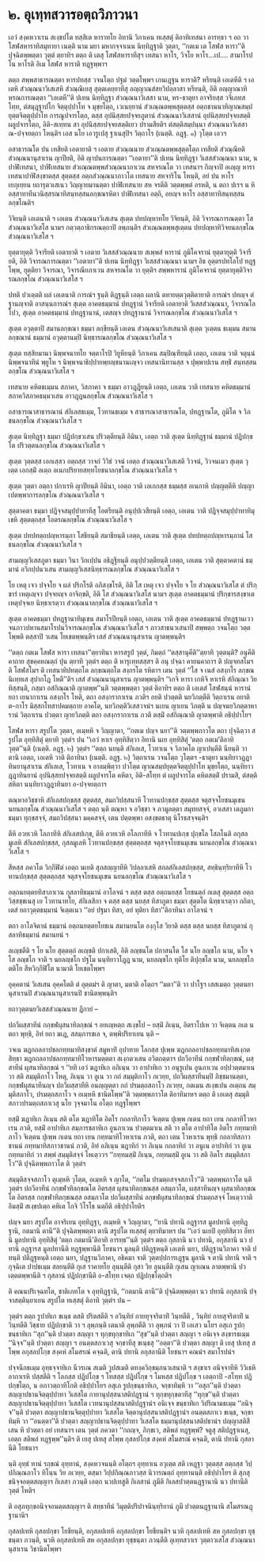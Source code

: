 <h1>๒. อุเทฺทสวารอตฺถวิภาวนา</h1>
<p> เอวํ  สงฺคหวาเรน สเงฺขปโต ทสฺสิเต หาราทโย อิทานิ วิภาเคน ทเสฺสตุํ ติอาทิเทสนา อารทฺธา ฯ อถ วา โสฬสหาราทิสมุทายา เนตฺติ นาม มยา มหากจฺจาเนน นิทฺทิฎฺฐาติ วุตฺตา, ‘‘กตเม เต โสฬส หารา’’ติ ปุจฺฉิตพฺพตฺตา วุตฺตํ ตฺยาทิฯ ตตฺถ ติ เตสุ โสฬสหาราทีสุฯ เทสนา หาโร, วิจโย หาโร…เป.… สามาโรปโน หาโรติ อิเม โสฬส หาราติ ทฎฺฐพฺพาฯ</p>


<p>ตตฺถ สพฺพสาธารณตฺตา หารปทสฺส วจนโตฺถ ปฐมํ วตฺตโพฺพฯ เกนเฎฺฐน หาราติ? หรียนฺติ เอเตหีติ ฯ เอเตหิ สํวณฺณนาวิเสเสหิ สํวณฺณิเยสุ สุตฺตเคยฺยาทีสุ อญฺญาณสํสยวิปลฺลาสา หรียนฺติ, อิติ อญฺญาณาทิหรณการณตฺตา ‘‘เอเตหี’’ติ ปเทน นิทฺทิฎฺฐา สํวณฺณนาวิเสสา  นาม, หร-ธาตุยา อาจริยสฺส วจีเภทสโทฺท, ตํสมุฎฺฐาปโก จิตฺตุปฺปาโท จ มุขฺยโตฺถ, เวเนยฺยานํ สํวเณฺณตพฺพสุตฺตสฺส อตฺถชานนาทิญาณสมฺปยุตฺตจิตฺตุปฺปาโท การณูปจารโตฺถ, ตสฺส อุปนิสฺสยปจฺจยภูตานํ สํวณฺณนาวิเสสานํ อุปนิสฺสยปจฺจยสตฺติ ผลูปจารโตฺถ, อิติ-สเทฺทน สา อุปนิสฺสยปจฺจยสตฺติเยว ปรามสียติฯ ตํสตฺติสมฺปนฺนา สํวณฺณนาวิเสสา ณ-ปจฺจยตฺถา โหนฺติฯ เอส นโย เอวรูเปสุ ฐาเนสุปิฯ วิตฺถาโร  (เนตฺติ. อฎฺฐ. ๑) วุโตฺต เอวฯ</p>


<p>อสาธารณโต ปน เทสียติ เอตายาติ ฯ เอตาย สํวณฺณนาย สํวเณฺณตพฺพสุตฺตโตฺถ เทสียติ สํวณฺณียติ สํวณฺณนานุสาเรน ญาปียติ, อิติ ญาปนการณตฺตา ‘‘เอตายา’’ติ ปเทน นิทฺทิฎฺฐา วิเสสสํวณฺณนา  นาม, น ปาฬิเทสนา, ปาฬิเทสนาย สํวเณฺณตพฺพสํวณฺณนาภาเวน สหจรณโต วา เทสนาฯ กิญฺจาปิ อเญฺญ หารา เทสนาปาฬิสงฺขาตสฺส สุตฺตสฺส อตฺถสํวณฺณนาภาวโต เทสนาย สหจาริโน โหนฺติ, อยํ ปน หาโร เยภุเยฺยน ยถารุตวเสเนว วิญฺญายมานตฺตา ปาฬิเทสนาย สห จรตีติ วตฺตพฺพตํ อรหติ, น ตถา ปเรฯ น หิ อสฺสาทาทีนวนิสฺสรณาทิสนฺทสฺสนลกฺขณรหิตา ปาฬิเทสนา อตฺถิ, อยญฺจ หาโร อสฺสาทาทิสนฺทสฺสนลกฺขโณติฯ</p>


<p>วิจิยนฺติ เอเตนาติ ฯ เอเตน สํวณฺณนาวิเสเสน สุเตฺต ปทปญฺหาทโย วิจิยนฺติ, อิติ  วิจารณการณตฺตา โส สํวณฺณนาวิเสโส   นามฯ กตฺวตฺถาธิกรณตฺถาปิ ลพฺภนฺติฯ สํวเณฺณตพฺพสุเตฺตน ปทปญฺหาทิวิจยนลกฺขโณ สํวณฺณนาวิเสโส ฯ</p>


<p>ยุตฺตายุตฺติ วิจารียติ เอตายาติ ฯ เอตาย วิเสสสํวณฺณนาย สเพฺพสํ หารานํ ภูมิโคจรานํ ยุตฺตายุตฺติ วิจารียติ, อิติ วิจารณการณตฺตา ‘‘เอตายา’’ติ ปเทน นิทฺทิฎฺฐา วิเสสสํวณฺณนา  นามฯ อิธ อุตฺตรปทโลโป ทฎฺฐโพฺพ, ยุตฺติยา วิจารณา, วิจารณียภาเวน สหจรณโต วา ยุตฺติฯ สพฺพหารานํ ภูมิโคจรานํ ยุตฺตายุตฺติวิจารณลกฺขโณ สํวณฺณนาวิเสโส ฯ</p>


<p>ปทติ ปวเตฺตติ ผลํ เอเตนาติ  การณํฯ ฐนฺติ ติฎฺฐนฺติ เอตฺถ ผลานิ ตทายตฺตวุตฺติตายาติ  การณํฯ ปทญฺจ ตํ ฐานญฺจาติ  อาสนฺนการณํฯ สุเตฺต อาคตธมฺมานํ ปทฎฺฐานํ วิจารียติ เอตายาติ  วิเสสสํวณฺณนา, วิจารณโลโปว, สุเตฺต อาคตธมฺมานํ ปทฎฺฐานานํ, เตสญฺจ ปทฎฺฐานานํ วิจารณลกฺขโณ สํวณฺณนาวิเสโส ฯ</p>


<p>สุเตฺต อวุตฺตาปิ สมานลกฺขณา ธมฺมา ลกฺขียนฺติ เอเตน สํวณฺณนาวิเสเสนาติ  สุเตฺต วุเตฺตน ธเมฺมน สมานลกฺขณานํ ธมฺมานํ อวุตฺตานมฺปิ นิทฺธารณลกฺขโณ สํวณฺณนาวิเสโส ฯ</p>


<p>สุเตฺต ทสฺสิยมานา นิพฺพจนาทโย จตฺตาโรปิ วิยูหียนฺติ วิภาเคน สมฺปิณฺฑียนฺติ เอตฺถ, เอเตน วาติ  จตุนฺนํ นิพฺพจนาทีนํ พฺยูโห ฯ นิพฺพจนาธิปฺปายพฺยญฺชนานเญฺจว เทสนานิทานสฺส จ ปุพฺพาปเรน สทฺธิํ สนฺทสฺสนลกฺขโณ สํวณฺณนาวิเสโส ฯ</p>


<p>เทสนาย คหิตธเมฺมน สภาคา, วิสภาคา จ ธมฺมา อาวฎฺฎียนฺติ เอตฺถ, เอเตน วาติ  เทสนาย คหิตธมฺมานํ สภาควิสภาคธมฺมวเสน อาวฎฺฎนลกฺขโณ สํวณฺณนาวิเสโส ฯ</p>


<p>อสาธารณาสาธารณานํ สํกิเลสธเมฺม, โวทานธเมฺม จ สาธารณาสาธารณโต, ปทฎฺฐานโต, ภูมิโต จ วิภชนลกฺขโณ สํวณฺณนาวิเสโส ฯ</p>


<p>สุเตฺต   นิทฺทิฎฺฐา ธมฺมา ปฎิปกฺขวเสน ปริวตฺตียนฺติ อิมินา, เอตฺถ วาติ  สุเตฺต นิทฺทิฎฺฐานํ ธมฺมานํ ปฎิปกฺขโต ปริวตฺตนลกฺขโณ สํวณฺณนาวิเสโส ฯ</p>


<p>สุเตฺต วุตฺตสฺส เอกเสฺสว อตฺถสฺส วาจกํ วิวิธํ วจนํ เอตฺถ สํวณฺณนาวิเสเสติ วิวจนํ, วิวจนเมว  สุเตฺต วุเตฺต เอกสฺมิํ อเตฺถ อเนกปริยายสทฺทโยชนาลกฺขโณ สํวณฺณนาวิเสโส ฯ</p>


<p>สุเตฺต วุตฺตา อตฺถา ปกาเรหิ ญาปียนฺติ อิมินา, เอตฺถ วาติ  เอเกกสฺส ธมฺมสฺส อเนกาหิ ปญฺญตฺตีหิ ปญฺญาเปตพฺพาการลกฺขโณ สํวณฺณนาวิเสโส ฯ</p>


<p>สุตฺตาคตา ธมฺมา ปฎิจฺจสมุปฺปาทาทีสุ โอตรียนฺติ อนุปฺปเวสียนฺติ เอตฺถ, เอเตน วาติ  ปฎิจฺจสมุปฺปาทาทิมุเขหิ สุตฺตตฺถสฺส โอตรณลกฺขโณ สํวณฺณนาวิเสโส ฯ</p>


<p>สุเตฺต ปทปทตฺถปญฺหารมฺภา โสธียนฺติ สมาธียนฺติ เอตฺถ, เอเตน วาติ  สุเตฺต ปทปทตฺถปญฺหารมฺภานํ โสธนลกฺขโณ สํวณฺณนาวิเสโส ฯ</p>


<p>สามญฺญวิเสสภูตา ธมฺมา วินา วิกเปฺปน อธิฎฺฐียนฺติ อนุปฺปวตฺตียนฺติ เอตฺถ, เอเตน วาติ  สุตฺตาคตานํ ธมฺมานํ อวิกปฺปนวเสน สามญฺญวิเสสนิทฺธารณลกฺขโณ สํวณฺณนาวิเสโส ฯ</p>


<p>โย เหตุ เจว ปจฺจโย จ ผลํ ปริกโรติ อภิสงฺขโรติ, อิติ โส เหตุ เจว ปจฺจโย จ  โย สํวณฺณนาวิเสโส ตํ ปริกฺขารํ เหตุเญฺจว ปจฺจยญฺจ อาจิกฺขติ, อิติ โส สํวณฺณนาวิเสโส  นามฯ สุเตฺต อาคตธมฺมานํ ปริกฺขารสงฺขาเต เหตุปจฺจเย นิทฺธาเรตฺวา สํวณฺณนาลกฺขโณ สํวณฺณนาวิเสโส ฯ</p>


<p>สุเตฺต อาคตธมฺมา ปทฎฺฐานาทิมุเขน สมาโรปียนฺติ เอตฺถ, เอเตน วาติ  สุเตฺต อาคตธมฺมานํ ปทฎฺฐานเววจนภาวปหานสมาโรปนวิจารณลกฺขโณ สํวณฺณนาวิเสโส ฯ ภาวสาธนวเสนาปิ สพฺพตฺถ วจนโตฺถ วตฺตโพฺพติ ตสฺสาปิ วเสน โยเชตพฺพนฺติฯ เสสํ สํวณฺณนานุสาเรน ญาตพฺพนฺติฯ</p>


<p>‘‘ตตฺถ   กตเม โสฬส หารา เทสนา’’ตฺยาทินา หารสรูปํ วุตฺตํ, กิมตฺถํ ‘‘ตสฺสานุคีติ’’ตฺยาทิ วุตฺตนฺติ? อนุคีติคาถาย สุขคฺคหณตฺถํ ปุน ตฺยาทิ วุตฺตํฯ ตตฺถ ติ หารุเทฺทสสฺสฯ ติ อนุ ปจฺฉา คายนคาถาฯ ติ ปญฺจทสโมฯ ติ โสฬสโมฯ ติ เทสนาทิปทตฺถโต ลกฺขณตฺถโต สงฺกรโต รหิตาฯ เตน วุตฺตํ  ‘‘โส จ เนสํ อสงฺกโร ลกฺขณนิเทฺทเส สุปากโฎ โหตี’’ติฯ เสสํ สํวณฺณนานุสาเรน ญาตพฺพนฺติฯ ‘‘เกจิ หารา เกหิจิ หาเรหิ สํกิณฺณา วิย ทิสฺสนฺติ, กสฺมา อสํกิณฺณาติ ญาตพฺพ’’นฺติ วตฺตพฺพตฺตา วุตฺตํ ติอาทิฯ ตตฺถ ติ เอเตสํ โสฬสนฺนํ หารานํ ยถา เยนากาเรน อสงฺกโร โหติ, ตถา อสงฺกรากาเรน ภวติฯ อยติ ปวตฺตติ นยวิภตฺตีติ  วิตฺถาเรน อยาติ  ต-กาโร มิสฺสกโทสาปคมตฺถาย อาคโต, นยวิภตฺติวิเสสวจนํฯ นเยน ญาเยน วิภตฺติ  น ปญฺจนยวิภตฺตาหารานํ วิตฺถาเรน ปวตฺตา ญายวิภตฺติ ตถา อสงฺกรากาเรน ภวติ ตสฺมิํ อสํกิณฺณาติ ญาตพฺพาติ อธิปฺปาโยฯ</p>


<p> โสฬส หารา สรูปโต วุตฺตา, อเมฺหหิ จ วิญฺญาตา, ‘‘กตเม ปญฺจ นยา’’ติ วตฺตพฺพภาวโต ตถา ปุจฺฉิตฺวา สรูปโต อุทฺทิสิตุํ ตฺยาทิ วุตฺตํฯ  ปน ‘‘เอวํ หาเร อุทฺทิสิตฺวา อิทานิ นเย อุทฺทิสิตุํ ‘ตตฺถ กตเม’ติอาทิ วุตฺต’’นฺติ (เนตฺติ. อฎฺฐ. ๒) วุตฺตํฯ ‘‘ตตฺถ นยนฺติ สํกิเลเส, โวทาเน จ วิภาคโต ญาเปนฺตีติ  นียนฺติ วา ตานิ เอตฺถ, เอเตหิ วาติ ติอาทินา (เนตฺติ. อฎฺฐ. ๒)  วิตฺถาเรน วจนโตฺถ วุโตฺตฯ -ธาตุยา นนฺทิยาวฎฺฎาทินยานุสาเรน สํกิเลเส, โวทาเน จ อาลมฺพิตฺวา ปวโตฺต ญาณสมฺปยุตฺตจิตฺตุปฺปาโท มุขฺยโตฺถ, นนฺทิยาวฎฺฎาทินยานํ อุปนิสฺสยปจฺจยสตฺติ ผลูปจารโต คหิตา, อิติ-สโทฺท ตํ ผลูปจารโต คหิตสตฺติํ ปรามสิ, ตํสตฺติสหิตา นนฺทิยาวฎฺฎาทินยา อ-ปจฺจยตฺถาฯ</p>


<p>ตณฺหาอวิชฺชาหิ สํกิเลสปกฺขสฺส สุตฺตสฺส, สมถวิปสฺสนาหิ โวทานปกฺขสฺส สุตฺตสฺส จตุสจฺจโยชนมุเขน นยนลกฺขโณ สํวณฺณนาวิเสโส  ฯ ตตฺถ นฺติ ตณฺหา จ อวิชฺชา จ ภวมูลตฺตา สมุทยสจฺจํ, อวเสสา เตภูมกา ธมฺมา ทุกฺขสจฺจํ, สมถวิปสฺสนา มคฺคสจฺจํ, เตน ปตฺตพฺพา อสงฺขตธาตุ นิโรธสจฺจนฺติฯ</p>


<p>ตีหิ อวยเวหิ โลภาทีหิ สํกิเลสปเกฺข, ตีหิ อวยเวหิ อโลภาทีหิ จ โวทานปเกฺข  ปุกฺขโล โสภโนติ  อกุสลมูเลหิ สํกิเลสปกฺขสฺส, กุสลมูเลหิ โวทานปกฺขสฺส สุตฺตตฺถสฺส จตุสจฺจโยชนมุเขน นยนลกฺขโณ สํวณฺณนาวิเสโส ฯ</p>


<p>สีหสฺส ภควโต วิกฺกีฬิตํ เอตฺถ นเยติ  สุภสญฺญาทีหิ วิปลฺลาเสหิ สกลสํกิเลสปกฺขสฺส, สทฺธินฺทฺริยาทีหิ โวทานปกฺขสฺส สุตฺตตฺถสฺส จตุสจฺจโยชนมุเขน นยนลกฺขโณ สํวณฺณนาวิเสโส ฯ</p>


<p>อตฺถนยตฺตยทิสาภาเวน กุสลาทิธมฺมานํ อาโลจนํ ฯ ตสฺส ตสฺส อตฺถนยสฺส โยชนตฺถํ กเตสุ สุตฺตสฺส อตฺถวิสฺสชฺชเนสุ เย โวทานาทโย, สํกิเลสิกา จ ตสฺส ตสฺส นยสฺส ทิสาภูตา ธมฺมา สุตฺตโต นิทฺธาเรตฺวา กถิตา, เตสํ ยถาวุตฺตธมฺมานํ จิเตฺตเนว ‘‘อยํ ปฐมา ทิสา, อยํ ทุติยา ทิสา’’ติอาทินา อาโลจนํ ฯ</p>


<p>ตถา อาโลจิตานํ ธมฺมานํ อตฺถนยตฺตยโยชเน สมานยนโต องฺกุโส วิยาติ  ตสฺส ตสฺส นยสฺส ทิสาภูตานํ กุสลาทิธมฺมานํ สมานยนํ ฯ</p>


<p>ลเญฺชตีติ ฯ โย นโย สุตฺตตฺถํ ลเญฺชติ ปกาเสติ, อิติ ลญฺชนโต ปกาสนโต โส นโย ลญฺชโก นาม, นโย จ โส ลญฺชโก จาติ ฯ นยลญฺชโก ปฐโม นนฺทิยาวโฎฺฎ นาม, นยลญฺชโก ทุติโย ติปุกฺขโล นาม, นยลญฺชโก ตติโย สีหวิกฺกีฬิโต นามาติ โยเชตโพฺพฯ</p>


<p>อุคฺคตานํ วิเสเสน อุคฺคโตติ  ตํ อุตฺตมํฯ ติ ญาตา, มตาติ อโตฺถฯ ‘‘มตา’’ติ วา ปาโฐฯ เสสเมตฺถ วุตฺตนยานุสาเรนปิ สํวณฺณนานุสาเรนปิ ชานิตพฺพนฺติฯ</p>


<p>ยถาวุตฺตนยวิเสสสํวณฺณนาย  ฎีกายํ –</p>

 ปถวีผสฺสาทีนํ กกฺขฬผุสนาทิลกฺขณํ ฯ อยเญฺหตฺถ สเงฺขโป – ยสฺมิํ ภิเนฺน, อิตราโปเห วา จิเตฺตน กเต น ตถา พุทฺธิ, อิทํ  ยถา ฆเฎ, สสมฺภารชเล จ, ตพฺพิปริยาเยน นฺติ –</p>


<p>วจเน  ฆฎกถลอาปชลกทฺทมาทิสงฺขาตํ สมูหาทิํ อุปาทาย โลกสฺส ปุเพฺพ ฆฎกถลอาปชลกทฺทมาทิสเงฺกตสิทฺธา ฆฎกถลอาปชลกทฺทมาทิโวหารมตฺตตา  สเงฺกตวเสน อวิตถตฺตาฯ ปถวีอาทีนํ กกฺขฬาทิลกฺขณํ, ผสฺสาทีนํ ผุสนาทิลกฺขณํ ฯ ‘‘ยทิ เอวํ ฆฎาทิเก อภิเนฺน วา อาปาทิเก วา อนุรูเปน อูนภาเวน อปฺปวตฺตมาเน วา สติ สมฺมุติภาโว โหตุ, ภิเนฺน วา อูเน วา กถํ สมฺมุติภาโว ภเวยฺย, ปถวีผสฺสาทีนมฺปิ ภิชฺชมานตฺตา, กกฺขฬผุสนาทีนญฺจ ปถวีผสฺสาทีหิ อนญฺญตฺตา กถํ ปรมตฺถสภาโว ภเวยฺย, กตเมน สเงฺขเปน อเตฺถน สมฺมุติสภาโว, ปรมตฺถสภาโว จ อเมฺหหิ ชานิตโพฺพ’’ติ วตฺตพฺพภาวโต ติอาทิมาหฯ ตตฺถ ติ เอเตสุ สมฺมุติสภาวปรมตฺถสภาเวสุ  นโย วุจฺจมาโน  อโตฺถ ทฎฺฐโพฺพฯ</p>


<p>ยสฺมิํ ฆฎาทิเก ภิเนฺน สติ ตโต ฆฎาทิโต อิตโร กถลาทิภาโว จิเตฺตน ปุเพฺพ กเตน ยถา เยน กถลาทิโวหาเรน ภวติ, ยสฺมิํ อาปาทิเก สมฺภารชลาทิเก อูนภาเวน ปวตฺตมาเน สติ วา ตโต อาปาทิโต อิตโร กทฺทมาทิภาโว จิเตฺตน ปุเพฺพ กเตน ยถา เยน กทฺทมาทิโวหาเรน ภวติ, ตถา เตน โวหาเรน พุทฺธิ กถลาทิสภาวชานนํ กทฺทมาทิสภาวชานนํ ภวติ, อิทํ อภิเนฺน ฆฎาทิกํ วา ภิเนฺน กถลาทิกํ วา อนูเน อาปาทิกํ วา อูเน กทฺทมาทิกํ วา สพฺพํ สมฺมุติสจฺจํ โหเตฺววฯ ‘‘กทฺทมสฺมิํ ภิเนฺน, กทฺทมสฺมิํ อูเน วา สติ อิตโร สมฺมุติสภาโว’’ติ ปุจฺฉิตพฺพภาวโต ติ วุตฺตํฯ</p>


<p>สมฺมุติสจฺจสภาโว  ตุเมฺหหิ วุโตฺต, อเมฺหหิ จ ญาโต, ‘‘กตโม ปรมตฺถสจฺจสภาโว’’ติ วตฺตพฺพภาวโต นฺติ วุตฺตํฯ ปถวีอาทีนํ กกฺขฬาทิลกฺขณโต อิตรสฺส ผุสนาทิลกฺขณสฺส อสมฺภวโต, ผสฺสาทีนญฺจ ผุสนาทิลกฺขณโต อิตรสฺส กกฺขฬาทิลกฺขณสฺส อสมฺภวโต ปถวีผสฺสาทีนํ ลกฺขฬผุสนาทิลกฺขณํ ปรมตฺถสจฺจํ โหเตฺววาติ อิมสฺมิํ สเงฺขปเตฺถ คหิเต โกจิ วิโรโธ นตฺถีติ อธิปฺปาโยติฯ</p>


<p> ปญฺจ นยา สรูปโต อาจริเยน อุทฺทิฎฺฐา, อเมฺหหิ จ วิญฺญาตา, ‘‘ยานิ ปทานิ อฎฺฐารส มูลปทานิ อุทฺทิฎฺฐานิ, กตมานิ ตานี’’ติ ปุจฺฉิตพฺพตฺตา ตานิ สรูปโต ทเสฺสตุํ ตฺยาทิมาหฯ  ปน ‘‘เอวํ นเยปิ อุทฺทิสิตฺวา อิทานิ มูลปทานิ อุทฺทิสิตุํ ‘ตตฺถ กตมานี’ติอาทิ อารทฺธ’’นฺติ วุตฺตํฯ ตตฺถ กุสลานิ  นว ปทานิ, อกุสลานิ นว ปทานิ อฎฺฐารส มูลปทานีติ ทฎฺฐพฺพานีติ โยชนาฯ มูลนฺติ ปติฎฺฐหนฺติ เอเตหิ นยา, ปติฎฺฐานวิภาคา จาติ  ปทนฺติ ปติฎฺฐหนฺติ เอตฺถ นยา, ปฎฺฐานวิภาคา, อธิคมา จาติ  วุตฺตปฺปการเฎฺฐน มูลานิ จ ตานิ ปทานิ จาติ ฯ กุจฺฉิเต ปาปธเมฺม สลยนฺตีติ  กุเส ราคาทโย ลุนนฺตีติ  กุสา วิย ลุนนฺตีติ  กุเสน ญาเณน ลาตพฺพานิ ปวเตฺตตพฺพานีติ ฯ กุสลานํ ปฎิปกฺขานีติ  อ-สโทฺท เจตฺถ ปฎิปกฺขโตฺถติฯ</p>


<p>ติ คณนปริเจฺฉทโต, ชาติเภทโต จ อุทฺทิฎฺฐานิ, ‘‘กตมานิ ตานี’’ติ ปุจฺฉิตพฺพตฺตา นว ปทานิ อกุสลานิ ปจฺจาสตฺตินฺยาเยน สรูปโต ทเสฺสตุํ ติอาทิ วุตฺตํฯ  ปน –</p>

</p>


<p>วุตฺตํฯ ตตฺถ รูปาทิเก ขเนฺธ ตสติ ปริตสตีติ ฯ อวินฺทิยํ กายทุจฺจริตาทิํ วินฺทตีติ  , วินฺทิยํ กายสุจริตาทิํ น วินฺทตีติ  วิชฺชาย ปฎิปกฺขาติ วา ฯ ลุพฺภนฺติ เตนาติ  ลุพฺภตีติ วา  ลุพฺภนํ วา ปิ เอเสว นโยฯ อสุเภ รูปกฺขนฺธาทิเก ‘‘สุภ’’นฺติ ปวตฺตา สญฺญา ฯ ทุกฺขทุกฺขาทิเก ‘‘สุข’’นฺติ ปวตฺตา สญฺญา ฯ อนิเจฺจ สงฺขารธเมฺม ‘‘นิจฺจ’’นฺติ ปวตฺตา สญฺญา ฯ อนตฺตสภาเวสุ จกฺขาทีสุ ขเนฺธสุ ‘‘อตฺตา’’ติ ปวตฺตา สญฺญา ติ เยสุ ปเทสุ สโพฺพ อกุสลปโกฺข สงฺคหํ สโมสรณํ คจฺฉติ, ตานิ ปทานิ อกุสลานีติ โยชนาฯ  คณนํฯ  สมาโรปนํฯ</p>


<p>ปจฺจนีกธเมฺม อุทฺธจฺจาทิเก นีวรเณ สเมติ วูปสเมติ ตทงฺควิกฺขมฺภนวเสนาติ ฯ สงฺขาเร อนิจฺจาทีหิ วิวิเธหิ อากาเรหิ ปสฺสตีติ ฯ โลภสฺส ปฎิปโกฺข ฯ โทสสฺส ปฎิปโกฺข ฯ โมหสฺส ปฎิปโกฺข ฯ เอตฺถาปิ -สโทฺท ปฎิปกฺขโตฺถ, น อภาวตฺถาทิโกติ อธิปฺปาโยฯ อสุเภ รูปกฺขนฺธาทิเก, จกฺขาทิมฺหิ วา ‘‘อสุภ’’นฺติ ปวตฺตา สญฺญาปธานจิตฺตุปฺปาทา  วิเสสโต กายานุปสฺสนาสติปฎฺฐานํ ฯ ทุกฺขทุกฺขตาทีสุ ‘‘ทุกฺข’’นฺติ ปวตฺตา สญฺญาปธานจิตฺตุปฺปาทา  วิเสสโต เวทนานุปสฺสนาสติปฎฺฐานํฯ อนิเจฺจ ขนฺธาทิเก วิปริณามธเมฺม ‘‘อนิจฺจ’’นฺติ ปวตฺตา สญฺญาปธานจิตฺตุปฺปาทา  วิเสสโต จิตฺตานุปสฺสนาสติปฎฺฐานํฯ อนตฺตสภาเว ขเนฺธ, จกฺขาทิมฺหิ วา ‘‘อนตฺตา’’ติ ปวตฺตา สญฺญาปธานจิตฺตุปฺปาทา  วิเสสโต ธมฺมานุปสฺสนาสติปธานํฯ ปญฺญาสติสีเสน หิ ปวตฺตา อยํ เทสนาฯ เตน วุตฺตํ ภควตา ‘‘กถญฺจ, ภิกฺขเว, สติพลํ ทฎฺฐพฺพํ? จตูสุ สติปฎฺฐาเนสุ, เอตฺถ สติพลํ ทฎฺฐพฺพ’’นฺติฯ ติ เยสุ ปเทสุ สโพฺพ กุสลปโกฺข สงฺคหํ สโมสรณํ คจฺฉติ, ตานิ ปทานิ กุสลานีติ โยชนาฯ</p>


<p>นฺติ อุทฺธํ ทานํ รกฺขณํ อุทฺทานํ, สงฺคหวจนนฺติ อโตฺถฯ อุทฺทาเน อวุเตฺต สติ เหฎฺฐา วุตฺตสฺส อตฺถสฺส วิปฺปกิณฺณภาโว ทิโนฺน วิย ภเวยฺย, ตสฺมา วิปฺปกิณฺณภาวสฺส นิวารณตฺถํ อุทฺทานนฺติ อธิปฺปาโยฯ ติ สุภสุขนิจฺจอตฺตสญฺญาฯ กิเลสา ภวนฺติ เอตฺถ นวปเทสูติ  กิเลสานํ ภูมีติ  กิเลสปวตฺตนฎฺฐานานิ นว ปทานีติ วุตฺตํ โหติฯ</p>


<p>  ติ อสุภทุกฺขอนิจฺจอนตฺตสญฺญาฯ ติ สทฺธาทีนํ วิมุตฺติปริปาจนินฺทฺริยานํ ภูมี ปวตฺตนฎฺฐานานิ สโมสรณฎฺฐานานิฯ</p>


<p> กุสลปเทหิ กุสลปกฺขา  โยชียนฺติ,  อกุสลปเทหิ อกุสลปกฺขา  โยชียนฺติฯ นวหิ กุสลปเทหิ สห กุสลปกฺขา  ยุชฺชนฺตา ภวนฺติ, นวหิ อกุสลปเทหิ สห อกุสลปกฺขา  ยุชฺชนฺตา ภวนฺตีติ อุเทฺทสวาเร วุตฺตาวเสโส สํวณฺณนานุสาเรน วิชานิตโพฺพฯ</p>

</p>

</p>





